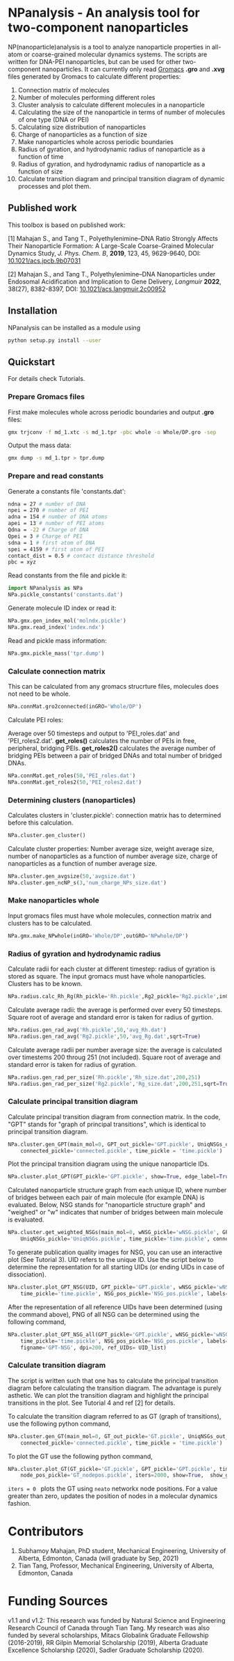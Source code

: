# NPanalysis - An analysis tool for two-component nanoparticles

NP(nanoparticle)analysis is a tool to analyze nanoparticle properties in all-atom or coarse-grained molecular dynamics systems. The scripts are written for DNA-PEI nanoparticles, but can be used for other two-component nanoparticles. It can currently only read [Gromacs](https://manual.gromacs.org/archive/5.0.4/online/gro.html) **.gro** and **.xvg** files generated by Gromacs to calculate different properties:

1. Connection matrix of molecules
2. Number of molecules performing different roles
3. Cluster analysis to calculate different molecules in a nanoparticle
4. Calculating the size of the nanoparticle in terms of number of molecules of one type (DNA or PEI)
5. Calculating size distribution of nanoparticles
6. Charge of nanoparticles as a function of size
7. Make nanoparticles whole across periodic boundaries
7. Radius of gyration, and hydrodynamic radius of nanoparticle as a function of time
8. Radius of gyration, and hydrodynamic radius of nanoparticle as a function of size
9. Calculate transition diagram and principal transition diagram of dynamic processes and plot them.

## Published work

This toolbox is based on published work:

[1] Mahajan S., and Tang T., Polyethylenimine–DNA Ratio Strongly Affects Their Nanoparticle Formation: A Large-Scale Coarse-Grained Molecular Dynamics Study, *J. Phys. Chem. B*, **2019**, 123, 45, 9629-9640, DOI: [10.1021/acs.jpcb.9b07031](https://pubs.acs.org/doi/abs/10.1021/acs.jpcb.9b07031)

[2] Mahajan S., and Tang T., Polyethylenimine–DNA Nanoparticles under Endosomal Acidification and Implication to Gene Delivery, *Langmuir* **2022**, 38(27), 8382-8397, DOI: [10.1021/acs.langmuir.2c00952](https://doi.org/10.1021/acs.langmuir.2c00952)

## Installation

NPanalysis can be installed as a module using
 
```bash
python setup.py install --user
```

## Quickstart

For details check Tutorials.

### Prepare Gromacs files

First make molecules whole across periodic boundaries and output **.gro** files:

```bash
gmx trjconv -f md_1.xtc -s md_1.tpr -pbc whole -o Whole/DP.gro -sep
```

Output the mass data:

```bash
gmx dump -s md_1.tpr > tpr.dump
```

### Prepare and read constants

Generate a constants file 'constants.dat':

```bash
ndna = 27 # number of DNA 
npei = 270 # number of PEI
adna = 154 # number of DNA atoms
apei = 13 # number of PEI atoms
Qdna = -22 # Charge of DNA
Qpei = 3 # Charge of PEI
sdna = 1 # first atom of DNA
spei = 4159 # first atom of PEI
contact_dist = 0.5 # contact distance threshold
pbc = xyz

```

Read constants from the file and pickle it:

```python
import NPanalysis as NPa
NPa.pickle_constants('constants.dat')
```

Generate molecule ID index or read it:
```python
NPa.gmx.gen_index_mol('molndx.pickle')
NPa.gmx.read_index('index.ndx')
```
Read and pickle mass information:

```python
NPa.gmx.pickle_mass('tpr.dump')
```

### Calculate connection matrix

This can be calculated from any gromacs strucrture files, molecules does not need to be whole.

```python
NPa.connMat.gro2connected(inGRO='Whole/DP')
```
Calculate PEI roles:

Average over 50 timesteps and output to 'PEI\_roles.dat' and 'PEI\_roles2.dat'. **get\_roles()** calculates the number of PEIs in free, peripheral, bridging PEIs. **get\_roles2()** calculates the average number of bridging PEIs between a pair of bridged DNAs and total number of bridged DNAs.

```python
NPa.connMat.get_roles(50,'PEI_roles.dat')
NPa.connMat.get_roles2(50,'PEI_roles2.dat')
```

### Determining clusters (nanoparticles)

Calculates clusters in 'cluster.pickle': connection matrix has to determined before this calculation.

```python
NPa.cluster.gen_cluster()
```

Calculate cluster properties: Number average size, weight average size, number of nanoparticles as a function of number average size, charge of nanoparticles as a function of number average size. 

```python
NPa.cluster.gen_avgsize(50,'avgsize.dat')
NPa.cluster.gen_ncNP_s(3,'num_charge_NPs_size.dat')
```

### Make nanoparticles whole

Input gromacs files must have whole molecules, connection matrix and clusters has to be calculated.
```python
NPa.gmx.make_NPwhole(inGRO='Whole/DP',outGRO='NPwhole/DP')
```

### Radius of gyration and hydrodynamic radius

Calculate radii for each cluster at different timestep: radius of gyration is stored as square. The input gromacs must have whole nanoparticles. Clusters has to be known.

```python
NPa.radius.calc_Rh_Rg(Rh_pickle='Rh.pickle',Rg2_pickle='Rg2.pickle',inGRO='NPwhole/DP')
```

Calculate average radii: the average is performed over every 50 timesteps. Square root of average and standard error is taken for radius of gyrtion. 

```python
NPa.radius.gen_rad_avg('Rh.pickle',50,'avg_Rh.dat')
NPa.radius.gen_rad_avg('Rg2.pickle',50,'avg_Rg.dat',sqrt=True)
```

Calculate average radii per number average size: the average is calculated over timestems 200 throug 251 (not included). Square root of average and standard error is taken for radius of gyration.

```python
NPa.radius.gen_rad_per_size('Rh.pickle','Rh_size.dat',200,251)
NPa.radius.gen_rad_per_size('Rg2.pickle','Rg_size.dat',200,251,sqrt=True)
``` 

### Calculate principal transition diagram

Calculate principal transition diagram from connection matrix. In the code, "GPT" stands for "graph of principal transitions", which is identical to principal transition diagram.

```python
NPa.cluster.gen_GPT(main_mol=0, GPT_out_pickle='GPT.pickle', UniqNSGs_out_pickle = 'UniqNSGs.pickle',
    connected_pickle='connected.pickle', time_pickle = 'time.pickle')
```

Plot the principal transition diagram using the unique nanoparticle IDs. 

```python
NPa.cluster.plot_GPT(GPT_pickle='GPT.pickle', show=True, edge_label=True, time_pickle='time.pickle')
```

Calculated nanoparticle structure graph from each unique ID, where number of bridges between each pair of main molecule (for example DNA) is evaluated. Below, NSG stands for "nanoparticle structure graph" and "weighed" or "w" indicates that number of bridges between main molecule is evaluated.

```python
NPa.cluster.get_weighted_NSGs(main_mol=0, wNSG_pickle='wNSG.pickle', GPT_pickle='GPT.pickle', 
    UniqNSGs_pickle='UniqNSGs.pickle', time_pickle='time.pickle', connected_pickle='connected.pickle')
```

To generate publication quality images for NSG, you can use an interactive plot (See Tutorial 3). UID refers to the unique ID. Use the script below to determine the representation for all starting UIDs (or ending UIDs in case of dissociation).
```python
NPa.cluster.plot_GPT_NSG(UID, GPT_pickle='GPT.pickle', wNSG_pickle='wNSG.pickle', 
    time_pickle='time.pickle', NSG_pos_pickle='NSG_pos.pickle', labels=True, ref_UIDs=None)
```

After the representation of all reference UIDs have been determined (using the command above), PNG of all NSG can be determined using the following command,

```python
NPa.cluster.plot_GPT_NSG_all(GPT_pickle='GPT.pickle', wNSG_pickle='wNSG.pickle', 
    time_pickle='time.pickle', NSG_pos_pickle='NSG_pos.pickle', labels=False, arrow=True, rnd_off=4, 
    figname='GPT-NSG', dpi=200, ref_UIDs= UID_list)
```
### Calculate transition diagram

The script is written such that one has to calculate the principal transition diagram before calculating the transition diagram. The advantage is purely asthetic. We can plot the transition diagram and highlight the principal transitions in the plot. See Tutorial 4 and ref \[2\] for details.

To calculate the transition diagram referred to as GT (graph of transitions), use the following python command,

```python
NPa.cluster.gen_GT(main_mol=0, GT_out_pickle='GT.pickle', UniqNSGs_out_pickle = 'UniqNSGs.pickle', 
    connected_pickle='connected.pickle', time_pickle = 'time.pickle')
```

To plot the GT use the following python command,

```python
NPa.cluster.plot_GT(GT_pickle='GT.pickle', GPT_pickle='GPT.pickle', time1=0, time2=0.15, 
    node_pos_pickle='GT_nodepos.pickle', iters=2000, show=True,  show_gt_edge=True)
```

`iters = 0 ` plots the GT using `neato` networkx node positions. For a value greater than zero, updates the position of nodes in a molecular dynamics fashion.


# Contributors
1. Subhamoy Mahajan, PhD student, Mechanical Engineering, University of Alberta, Edmonton, Canada (will graduate by Sep, 2021)
2. Tian Tang, Professor, Mechanical Engineering, University of Alberta, Edmonton, Canada 

# Funding Sources
v1.1 and v1.2: This research was funded by Natural Science and Engineering Research Council of Canada through Tian Tang. My research was also funded by several scholarships, Mitacs Globalink Graduate Fellowship (2016-2019), RR Gilpin Memorial Scholarship (2019), Alberta Graduate Excellence Scholarship (2020), Sadler Graduate Scholarship (2020).


